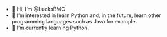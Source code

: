 - 👋 Hi, I’m @LucksBMC
- 👀 I’m interested in learn Python and, in the future, learn other programming languages such as Java for example.
- 🌱 I’m currently learning Python.

<!---
LucksBMC/LucksBMC is a ✨ special ✨ repository because its `README.md` (this file) appears on your GitHub profile.
You can click the Preview link to take a look at your changes.
--->
